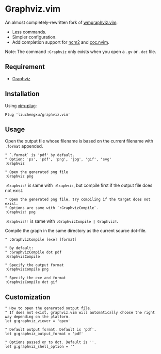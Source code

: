 # Graphviz.vim

An almost completely-rewritten fork of [wmgraphviz.vim](https://github.com/wannesm/wmgraphviz.vim).

- Less commands.
- Simpler configuration.
- Add completion support for [ncm2](https://github.com/ncm2/ncm2) and [coc.nvim](https://github.com/neoclide/coc.nvim).

Note: The command `:Graphviz` only exists when you open a `.gv` or `.dot` file.

## Requirement

- [Graphviz](http://www.graphviz.org/)

## Installation

Using [vim-plug](https://github.com/junegunn/vim-plug):

```vim
Plug 'liuchengxu/graphviz.vim'
```

## Usage

Open the output file whose filename is based on the current filename with `.format` appended.

```vim
" `.format` is 'pdf' by default.
" Option: 'ps', 'pdf', 'png', 'jpg', 'gif', 'svg'
:Graphviz

" Open the generated png file
:Graphviz png
```

`:Graphviz!` is same with `:Graphviz`, but compile first if the output file does not exist.

```vim
" Open the generated png file, try compiling if the target does not exist.
" Options are same with `:GraphvizCompile`.
:Graphviz! png
```

`:Graphviz!!` is same with `:GraphvizCompile | Graphviz!`.

Compile the graph in the same directory as the current source dot-file.

```vim
" :GraphvizCompile [exe] [format]

" By default:
" :GraphvizCompile dot pdf
:GraphvizCompile

" Specify the output format
:GraphvizCompile png

" Specify the exe and format
:GraphvizCompile dot gif
```

## Customization

```vim
" How to open the generated output file.
" If does not exist, graphviz.vim will automatically choose the right way depending on the platform.
let g:graphviz_viewer = 'open'

" Default output format. Default is 'pdf'.
let g:graphviz_output_format = 'pdf'

" Options passed on to dot. Default is ''.
let g:graphviz_shell_option = ''
```

